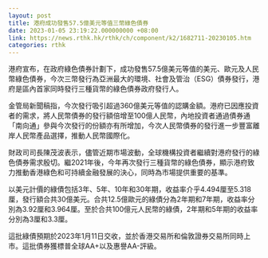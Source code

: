 ```yaml
---
layout: post
title: 港府成功發售57.5億美元等值三幣綠色債券
date: 2023-01-05 23:19:22.000000000 +08:00
link: https://news.rthk.hk/rthk/ch/component/k2/1682711-20230105.htm
categories: rthk
---
```


港府宣布，在政府綠色債券計劃下，成功發售57.5億美元等值的美元、歐元及人民幣綠色債券，今次三幣發行為亞洲最大的環境、社會及管治（ESG）債券發行，港府是區內首家同時發行三種貨幣的綠色債券政府發行人。

金管局新聞稿指，今次發行吸引超過360億美元等值的認購金額。港府已因應投資者的需求，將人民幣債券的發行額倍增至100億人民幣，內地投資者通過債券通「南向通」參與今次發行的份額亦有所增加，今次人民幣債券的發行進一步豐富離岸人民幣產品選擇，推動人民幣國際化。

財政司司長陳茂波表示，儘管近期市場波動，全球機構投資者繼續對港府發行的綠色債券需求殷切。繼2021年後，今年再次發行三種貨幣的綠色債券，顯示港府致力推動香港綠色和可持續金融發展的決心，同時為市場提供重要的基準。

以美元計價的綠債包括3年、5年、10年和30年期，收益率介乎4.494厘至5.318厘，發行額合共30億美元。合共12.5億歐元的綠債分為2年期和7年期，收益率分別為3.92厘和3.964厘。至於合共100億元人民幣的綠債，2年期和5年期的收益率分別為3厘和3.3厘。

這批綠債預期於2023年1月11日交收，並於香港交易所和倫敦證券交易所同時上市。這批債券獲標普全球AA+以及惠譽AA-評級。
